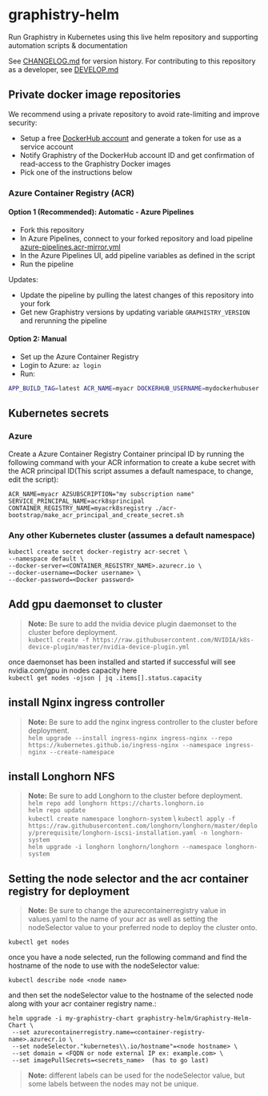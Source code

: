 # graphistry-helm
Run Graphistry in Kubernetes using this live helm repository and supporting automation scripts & documentation 

See [CHANGELOG.md](CHANGELOG.md) for version history. For contributing to this repository as a developer, see [DEVELOP.md](DEVELOP.md)

## Private docker image repositories

We recommend using a private repository to avoid rate-limiting and improve security:

* Setup a free [DockerHub account](https://hub.docker.com/) and generate a token for use as a service account
* Notify Graphistry of the DockerHub account ID and get confirmation of read-access to the Graphistry Docker images
* Pick one of the instructions below

### Azure Container Registry (ACR)

#### Option 1 (Recommended): Automatic - Azure Pipelines

* Fork this repository
* In Azure Pipelines, connect to your forked repository and load pipeline [azure-pipelines.acr-mirror.yml](acr-bootstrap/azure-pipelines.acr-mirror.yml)
* In the Azure Pipelines UI, add pipeline variables as defined in the script
* Run the pipeline

Updates:
* Update the pipeline by pulling the latest changes of this repository into your fork
* Get new Graphistry versions by updating variable `GRAPHISTRY_VERSION` and rerunning the pipeline

#### Option 2: Manual

* Set up the Azure Container Registry
* Login to Azure: `az login`
* Run:
```bash
APP_BUILD_TAG=latest ACR_NAME=myacr DOCKERHUB_USERNAME=mydockerhubuser DOCKERHUB_TOKEN=mydockerhubtoken ./acr-bootstrap/import-image-into-acr-from-dockerhub.sh 
```

## Kubernetes secrets

### Azure

Create a Azure Container Registry Container principal ID by running the following command with your ACR information to create a kube secret with the ACR principal ID(This script assumes a default namespace, to change, edit the script):

    ACR_NAME=myacr AZSUBSCRIPTION="my subscription name" SERVICE_PRINCIPAL_NAME=acrk8sprincipal CONTAINER_REGISTRY_NAME=myacrk8sregistry ./acr-bootstrap/make_acr_principal_and_create_secret.sh

### Any other Kubernetes cluster (assumes a default namespace)

    kubectl create secret docker-registry acr-secret \
    --namespace default \
    --docker-server=<CONTAINER_REGISTRY_NAME>.azurecr.io \
    --docker-username=<Docker username> \
    --docker-password=<Docker password> 

## Add gpu daemonset to cluster
> **Note:** Be sure to add the nvidia device plugin daemonset to the cluster before deployment. \
```kubectl create -f https://raw.githubusercontent.com/NVIDIA/k8s-device-plugin/master/nvidia-device-plugin.yml```

once daemonset has been installed and started
if successful will see nvidia.com/gpu in nodes capacity here \
```kubectl get nodes -ojson | jq .items[].status.capacity```

## install Nginx ingress controller
> **Note:** Be sure to add the nginx ingress controller to the cluster before deployment. \
```helm upgrade --install ingress-nginx ingress-nginx --repo https://kubernetes.github.io/ingress-nginx --namespace ingress-nginx --create-namespace```

## install Longhorn NFS
> **Note:** Be sure to add Longhorn  to the cluster before deployment. \
```helm repo add longhorn https://charts.longhorn.io ``` \
```helm repo update``` \
```kubectl create namespace longhorn-system``` \ 
```kubectl apply -f https://raw.githubusercontent.com/longhorn/longhorn/master/deploy/prerequisite/longhorn-iscsi-installation.yaml -n longhorn-system``` \
```helm upgrade -i longhorn longhorn/longhorn --namespace longhorn-system ```


## Setting the node selector and the acr container registry for deployment 
> **Note:** Be sure to change the azurecontainerregistry value in values.yaml to the name of your acr as well as setting the nodeSelector value to your preferred node to deploy the cluster onto.
    
```kubectl get nodes```

once you have a node selected, run the following command and find the hostname of the node to use with the nodeSelector value:

```kubectl describe node <node name>```

and then set the nodeSelector value to the hostname of the selected node along with your acr container registry name.:


    helm upgrade -i my-graphistry-chart graphistry-helm/Graphistry-Helm-Chart \
     --set azurecontainerregistry.name=<container-registry-name>.azurecr.io \
     --set nodeSelector."kubernetes\\.io/hostname"=<node hostname> \ 
     --set domain = <FQDN or node external IP ex: example.com> \
     --set imagePullSecrets=<secrets_name>  (has to go last) 
> **Note:** different labels can be used for the nodeSelector value, but some labels between the nodes may not be unique.
